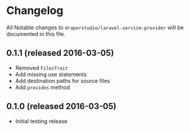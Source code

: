 # Changelog

All Notable changes to `draperstudio/laravel-service-provider` will be documented in this file.

## 0.1.1 (released 2016-03-05)

- Removed `FilesTrait`
- Add missing use statements
- Add destination paths for source files
- Add `provides` method

## 0.1.0 (released 2016-03-05)

- Initial testing release
